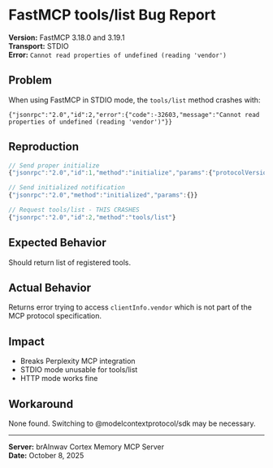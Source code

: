 # FastMCP tools/list Bug Report

**Version:** FastMCP 3.18.0 and 3.19.1  
**Transport:** STDIO  
**Error:** `Cannot read properties of undefined (reading 'vendor')`

## Problem

When using FastMCP in STDIO mode, the `tools/list` method crashes with:

```
{"jsonrpc":"2.0","id":2,"error":{"code":-32603,"message":"Cannot read properties of undefined (reading 'vendor')"}}
```

## Reproduction

```javascript
// Send proper initialize
{"jsonrpc":"2.0","id":1,"method":"initialize","params":{"protocolVersion":"2024-11-05","capabilities":{},"clientInfo":{"name":"perplexity","version":"1.0.0"}}}

// Send initialized notification  
{"jsonrpc":"2.0","method":"initialized","params":{}}

// Request tools/list - THIS CRASHES
{"jsonrpc":"2.0","id":2,"method":"tools/list"}
```

## Expected Behavior

Should return list of registered tools.

## Actual Behavior

Returns error trying to access `clientInfo.vendor` which is not part of the MCP protocol specification.

## Impact

- Breaks Perplexity MCP integration
- STDIO mode unusable for tools/list
- HTTP mode works fine

## Workaround

None found. Switching to @modelcontextprotocol/sdk may be necessary.

---

**Server:** brAInwav Cortex Memory MCP Server  
**Date:** October 8, 2025

